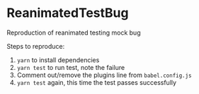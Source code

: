 # ReanimatedTestBug
Reproduction of reanimated testing mock bug

Steps to reproduce:
1. `yarn` to install dependencies
2. `yarn test` to run test, note the failure
3. Comment out/remove the plugins line from `babel.config.js`
4. `yarn test` again, this time the test passes successfully